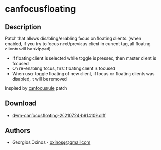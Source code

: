 canfocusfloating
================

Description
-----------
Patch that allows disabling/enabling focus on floating clients. (when enabled, if you try to focus next/previous client in current tag, all floating clients will be skipped)

 - If floating client is selected while toggle is pressed, then master client is focused
 - On re-enabling focus, first floating client is focused
 - When user toggle floating of new client, if focus on floating clients was disabled, it will be removed

Inspired by [canfocusrule](https://dwm.suckless.org/patches/canfocusrule/) patch

Download
--------
* [dwm-canfocusfloating-20210724-b914109.diff](dwm-canfocusfloating-20210219-2d308d6.diff)

Authors
-------
* Georgios Oxinos - <oxinosg@gmail.com>
